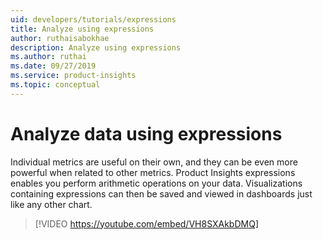 ```yaml
---
uid: developers/tutorials/expressions
title: Analyze using expressions
author: ruthaisabokhae
description: Analyze using expressions
ms.author: ruthai
ms.date: 09/27/2019
ms.service: product-insights
ms.topic: conceptual
---
```


# Analyze data using expressions

Individual metrics are useful on their own, and they can be even more powerful when related to other metrics. Product Insights expressions enables you perform arithmetic operations on your data. Visualizations containing expressions can then be saved and viewed in dashboards just like any other chart.



>[!VIDEO https://youtube.com/embed/VH8SXAkbDMQ] 

